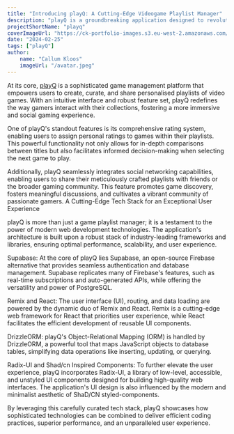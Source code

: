 ```yaml
---
title: "Introducing playQ: A Cutting-Edge Videogame Playlist Manager"
description: "playQ is a groundbreaking application designed to revolutionize the way gamers organize and share their video game collections. Leveraging the latest technologies, playQ offers an unparalleled experience for managing and exploring video game playlists."
projectShortName: "playq"
coverImageUrl: "https://ck-portfolio-images.s3.eu-west-2.amazonaws.com/images/projects/playq/1.png"
date: "2024-02-25"
tags: ["playQ"]
author:
    name: "Callum Kloos"
    imageUrl: "/avatar.jpeg"
---
```


At its core, [playQ](/projects/playq-videogame-playlist-manager)  is a sophisticated game management platform that empowers users to create, curate, and share personalised playlists of video games. With an intuitive interface and robust feature set, playQ redefines the way gamers interact with their collections, fostering a more immersive and social gaming experience.

One of playQ's standout features is its comprehensive rating system, enabling users to assign personal ratings to games within their playlists. This powerful functionality not only allows for in-depth comparisons between titles but also facilitates informed decision-making when selecting the next game to play.

Additionally, playQ seamlessly integrates social networking capabilities, enabling users to share their meticulously crafted playlists with friends or the broader gaming community. This feature promotes game discovery, fosters meaningful discussions, and cultivates a vibrant community of passionate gamers.
A Cutting-Edge Tech Stack for an Exceptional User Experience

playQ is more than just a game playlist manager; it is a testament to the power of modern web development technologies. The application's architecture is built upon a robust stack of industry-leading frameworks and libraries, ensuring optimal performance, scalability, and user experience.

Supabase: At the core of playQ lies Supabase, an open-source Firebase alternative that provides seamless authentication and database management. Supabase replicates many of Firebase's features, such as real-time subscriptions and auto-generated APIs, while offering the versatility and power of PostgreSQL.

Remix and React: The user interface (UI), routing, and data loading are powered by the dynamic duo of Remix and React. Remix is a cutting-edge web framework for React that priorities user experience, while React facilitates the efficient development of reusable UI components.

DrizzleORM: playQ's Object-Relational Mapping (ORM) is handled by DrizzleORM, a powerful tool that maps JavaScript objects to database tables, simplifying data operations like inserting, updating, or querying.

Radix-UI and Shad/cn Inspired Components: To further elevate the user experience, playQ incorporates Radix-UI, a library of low-level, accessible, and unstyled UI components designed for building high-quality web interfaces. The application's UI design is also influenced by the modern and minimalist aesthetic of ShaD/CN styled-components.

By leveraging this carefully curated tech stack, playQ showcases how sophisticated technologies can be combined to deliver efficient coding practices, superior performance, and an unparalleled user experience.
